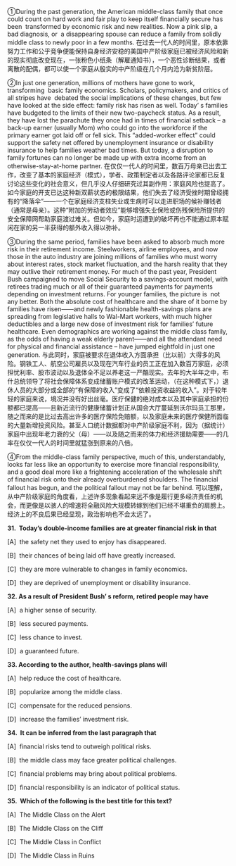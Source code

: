 ①During the past generation, the American middle-class family that once could count on hard work and fair play to keep itself financially secure has been  transformed by economic risk and new realities. Now a pink slip, a bad diagnosis, or  a disappearing spouse can reduce a family from solidly middle class to newly poor in a few months.
在过去一代人的时间里，原本依靠努力工作和公乎竞争便能保持自身经济安稳的美国中产阶级家庭已被经济风险和新的现实彻底改变现在，一张粉色小纸条（解雇通知书），一个恶性诊断结果，或者离散的配偶，都可以使一个家庭从殷实的中产阶级在几个月内沧为新贫阶层。

②In just one generation, millions of mothers have gone to work, transforming  basic family economics. Scholars, policymakers, and critics of all stripes have  debated the social implications of these changes, but few have looked at the side effect: family risk has risen as well. Today’ s families have budgeted to the limits of their new two-paycheck status. As a result, they have lost the parachute they once had in times of financial setback – a back-up earner (usually Mom) who could go into the workforce if the primary earner got laid off or fell sick. This “added-worker effect” could support the safety net offered by unemployment insurance or disability insurance to help families weather bad times. But today, a disruption to family fortunes can no longer be made up with extra income from an otherwise-stay-at-home partner.
在仅仅一代人的时间里，数百万母亲已出去工作，改变了基本的家庭经济（模式），学者、政策制定者以及各路评论家都已反复讨论这些变化的社会意义，但几乎没人仔细研究过其副作用：家庭风险也提高了。如今家庭的开支已达这种新双薪状态的极限结果，他们失去了经济受挫时期曾经拥有的“降落伞”——一个在家庭经济支柱失业或生病时可以走进职场的候补赚钱者（通常是母亲）。这种“附加的劳动者效应”能够增强失业保险或伤残保险所提供的安全保障网帮助家庭渡过难关。但如今，家庭时运遭到的破坏再也不能通过原本赋闲在家的另一半获得的额外收入得以弥补。

③During the same period, families have been asked to absorb much more risk in their retirement income. Steelworkers, airline employees, and now those in the auto industry are joining millions of families who must worry about interest rates, stock market fluctuation, and the harsh reality that they may outlive their retirement money. For much of the past year, President Bush campaigned to move Social Security to a savings-account model, with retirees trading much or all of their guaranteed payments for payments depending on investment returns. For younger families, the picture is  not any better. Both the absolute cost of healthcare and the share of it borne by families have risen——and newly fashionable health-savings plans are spreading from legislative halls to Wal-Mart workers, with much higher deductibles and a large new dose of investment risk for families’ future healthcare. Even demographics are working against the middle class family, as the odds of having a weak elderly parent——and all the attendant need for physical and financial assistance – have jumped eightfold in just one generation.
与此同时，家庭被要求在退体收入方面承担（比以前）大得多的风险。钢铁工人、航空公司雇员以及现在汽车行业的员工正在加入数百万家庭，必须担忧利率、股市波动以及退体全不足以养老这一严酷现实。去年的大半年之中，布什总统领导了将社会保障体系变成储蓄账户模式的改革运动，（在这种模式下，）退休人员的大部分或全部的“有保障的收入”变成了“依赖投资收益的收入”。对于较年轻的家庭来说，境况并没有好出丝毫。医疗保健的绝对成本以及其中家庭承担的份额都已提高——且新近流行的健康储蓄计划正从国会大厅蔓延到沃尔玛员工那里，随之而来的是比过去高出许多的医疗保险免赔额，以及家庭未来的医疗保健所面临的大量新增投资风险。甚至人口统计数据都对中产阶级家庭不利，因为（据统计）家庭中出现年老力衰的父（母）——以及随之而来的体力和经济援助需要——的几率在仅仅一代人的时间里就猛涨到原来的八倍。

④From the middle-class family perspective, much of this, understandably, looks far less like an opportunity to exercise more financial responsibility, and a good deal more like a frightening acceleration of the wholesale shift of financial risk onto their already overburdened shoulders. The financial fallout has begun, and the political fallout may not be far behind.
可以理解，从中产阶级家庭的角度看，上述许多现象看起来远不像是履行更多经济责任的机会，而更像是以骇人的增速将全融风险大规模转嫁到他们已经不堪重负的肩膀上。经济上的不良后果已经显现，政治影响也不会太远了。

**31.  Today’s double-income families are at greater financial risk in that**

[A]  the safety net they used to enjoy has disappeared.

[B]  their chances of being laid off have greatly increased.

[C]  they are more vulnerable to changes in family economics.

[D]  they are deprived of unemployment or disability insurance.

**32. As a result of President Bush’ s reform, retired people may have**

[A]  a higher sense of security.

[B]  less secured payments.

[C]  less chance to invest.

[D]  a guaranteed future.

**33. According to the author, health-savings plans will**

[A]  help reduce the cost of healthcare.

[B]  popularize among the middle class.

[C]  compensate for the reduced pensions.

[D]  increase the families’ investment risk.

**34.  It can be inferred from the last paragraph that**

[A]  financial risks tend to outweigh political risks.

[B]  the middle class may face greater political challenges.

[C]  financial problems may bring about political problems.

[D]  financial responsibility is an indicator of political status.

**35.  Which of the following is the best title for this text?**

[A]  The Middle Class on the Alert

[B]  The Middle Class on the Cliff

[C]  The Middle Class in Conflict

[D]  The Middle Class in Ruins